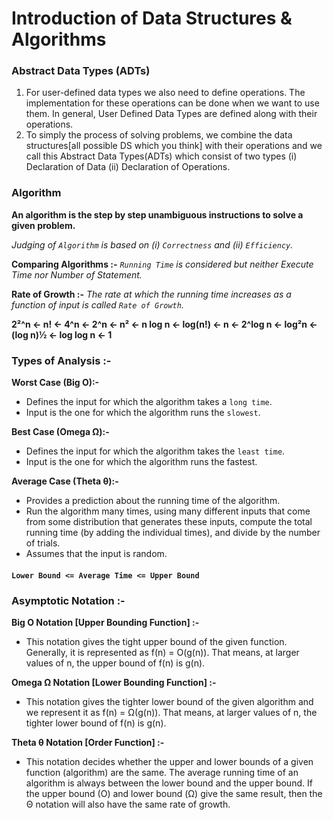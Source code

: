# Introduction of Data Structures & Algorithms

### Abstract Data Types (ADTs)

1) For user-defined data types we also need to define operations. The implementation for these operations can be done when we want to use them. In general, User Defined Data Types are defined along with their operations.
2) To simply the process of solving problems, we combine the data structures[all possible DS which you think] with their operations and we call this Abstract Data Types(ADTs) which consist of two types (i) Declaration of Data (ii) Declaration of Operations.

### Algorithm

**An algorithm is the step by step unambiguous instructions to solve a given problem.**

*Judging of `Algorithm` is based on (i) `Correctness` and (ii) `Efficiency`.*

**Comparing Algorithms :-** *`Running Time` is considered but neither Execute Time nor Number of Statement.*

**Rate of Growth :-** *The rate at which the running time increases as a function of input is called `Rate of Growth`.*

**2²^n <- n! <- 4^n <- 2^n <- n² <- n log n <- log(n!) <- n <- 2^log n <- log²n <-(log n)½ <- log log n <- 1**

### Types of Analysis :-
 
 **Worst Case (Big O):-**
* Defines the input for which the algorithm takes a `long time`.
* Input is the one for which the algorithm runs the `slowest`.

 **Best Case (Omega Ω):-**
* Defines the input for which the algorithm takes the `least time`.
* Input is the one for which the algorithm runs the fastest.

**Average Case (Theta θ):-**
* Provides a prediction about the running time of the algorithm.
* Run the algorithm many times, using many different inputs that come
  from some distribution that generates these inputs, compute the total
  running time (by adding the individual times), and divide by the
  number of trials.
* Assumes that the input is random.

#### `Lower Bound <= Average Time <= Upper Bound`

### Asymptotic Notation :-

**Big O Notation [Upper Bounding Function] :-**
* This notation gives the tight upper bound of the given function. Generally, it is represented as f(n) = O(g(n)). That means, at larger values of n, the upper     bound of f(n) is g(n).

**Omega Ω Notation [Lower Bounding Function] :-**
* This notation gives the tighter lower bound of the given algorithm and we represent it as f(n) = Ω(g(n)). That means, at larger values of n, the tighter lower bound of f(n) is g(n).

**Theta θ Notation [Order Function] :-**
* This notation decides whether the upper and lower bounds of a given function (algorithm) are the same. The average running time of an algorithm is always between the lower bound and the upper bound. If the upper bound (O) and lower bound (Ω) give the same result, then the Θ notation will also have the same rate of growth.
